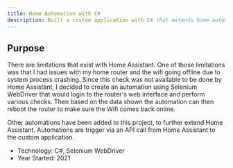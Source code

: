 ```yaml
---
title: Home Automation with C#
description: Built a custom application with C# that extends home automation system
---
```


## Purpose

There are limitations that exist with Home Assistant. One of those limitations was that 
I had issues with my home router and the wifi going offline due to system process crashing. 
Since this check was not available to be done by Home Assistant, I decided to create an automation
using Selenium WebDriver that would login to the router's web interface and perform various 
checks. Then based on the data shown the automation can then reboot the router to make sure
the Wifi comes back online. 

Other automations have been added to this project, to further extend Home Assistant. 
Automations are trigger via an API call from Home Assistant to the custom application.

* Technology: C#, Selenium WebDriver
* Year Started: 2021
